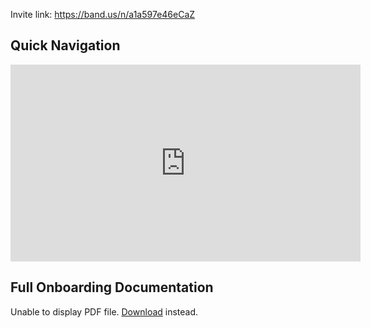 
Invite link: https://band.us/n/a1a597e46eCaZ

## Quick Navigation
<iframe width="560" height="315" src="https://www.youtube-nocookie.com/embed/lDHzZuczZSM?si=49kFIGlxBGJ6REQo" title="YouTube video player" frameborder="0" allow="accelerometer; autoplay; clipboard-write; encrypted-media; gyroscope; picture-in-picture; web-share" allowfullscreen></iframe>

## Full Onboarding Documentation
<object data="https://ext.band.us/survey_file_root/upload/Getting%20Started%20-%20for%20Members.pdf" type="application/pdf" width="100%" height="500px">
  <p>Unable to display PDF file. <a href="https://ext.band.us/survey_file_root/upload/Getting%20Started%20-%20for%20Members.pdf">Download</a> instead.</p>
</object>

